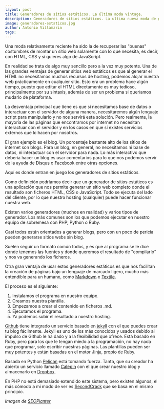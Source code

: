 ```yaml
---
layout: post
title: Generadores de sitios estáticos. La última moda vintage.
description: Generadores de sitios estáticos. La ultima nueva moda de generar sitios web a partir de únicamente HTML.
image: generadores-estaticos.jpg
author: Antonio Villamarin
tags: 
---
```


Una moda relativamente reciente ha sido la de recuperar las "buenas" costumbres de montar un sitio web solamente con lo que necesita, es decir, con HTML, CSS y si quieres algo de JavaScript.

En realidad se trata de algo muy sencillo pero a la vez muy potente. Una de las grandes ventajas de generar sitios web estáticos es que al generar el HTML no necesitamos muchos recursos de hosting, podemos alojar nuestra web prácticamente en cualquier sitio. Esto era un problema hace algún tiempo, puesto que editar el HTML directamente es muy tedioso, principalmente por su sintaxis, además de ser un problema si queríamos mudarlo de plataforma.

La desventaja principal que tiene es que si necesitamos base de datos o interactuar con el servidor de alguna manera, necesitaremos algún lenguaje script para manipularlo y no nos servirá esta solución. Pero realmente, la mayoría de las páginas que encontramos por internet no necesitan interactuar con el servidor y en los casos en que sí existes servicios externos que lo hacen por nosotros.

El gran ejemplo es el blog. Un porcentaje bastante alto de los sitios de internet son blogs. Para un blog, en general, no necesitamos ni base de datos, ni interactuar con el servidor para nada. Lo más interactivo que debería hacer un blog es usar comentarios para lo que nos podemos servir de la ayuda de [Disqus][1] o [Facebook][2] entre otras opciones.

Aquí es donde entran en juego los generadores de sitios estáticos.

Como definición podríamos decir que un generador de sitios estáticos es una aplicación que nos permite generar un sitio web completo donde el resultado son ficheros HTML, CSS o JavaScript. Todo se ejecuta del lado del cliente, por lo que nuestro hosting (cualquier) puede hacer funcionar nuestra web.

Existen varios generadores (muchos en realidad) y varios tipos de generador. Los más comunes son los que podemos ejecutar en nuestro equipo de sobremesa con PHP, Python o Ruby.

Casi todos están orientados a generar blogs, pero con un poco de pericia pueden generarse sitios webs sin blog.

Suelen seguir un formato común todos, y es que al programa se le dice donde tenemos las fuentes y donde queremos el resultado de "compilarlo" y nos va generando los ficheros.

Otra gran ventaja de usar estos generadores estáticos es que nos facilitan la creación de páginas bajo un lenguaje de marcado ligero, mucho más entendible para un humano, como [Markdown][3] o [Textile][4].

El proceso es el siguiente:

1. Instalamos el programa en nuestro equipo.
2. Creamos nuestra plantilla.
3. Empezamos a crear el contenido en ficheros .md.
4. Ejecutamos el programa.
5. Ya podemos subir el resultado a nuestro hosting.

[Github][5] tiene integrado un servicio basado en [jekyll][6] con el que puedes crear tu blog fácilmente. Jekyll es uno de los más conocidos y usados debido al impulso de Github le ha dado y a la flexibilidad que ofrece. Está basado en Ruby, pero para los que le tengan miedo a la programación, no hay nada que programar, solo escribir nuestras páginas. Las plantillas pueden ser muy potentes y están basadas en el motor Jinja, propio de Ruby.

Basada en Python [Pelican][7] está tomando fuerza. Tanta, que su creador ha abierto un servicio llamado [Calepin][8] con el que crear nuestro blog y almacenarlo en [Dropbox][9].

En PHP no está demasiado extendido este sistema, pero existen algunos, el más cómodo a mi modo de ver es [SecondCrack][10] que se basa en el mismo principio.

*Imagen de [SEOPlanter][11]*

[1]: http://www.disqus.com
[2]: http://www.facebook.com
[3]: http://daringfireball.net/projects/markdown/
[4]: http://textile.sitemonks.com/
[5]: http://github.com
[6]: http://github.com/mojombo/jekyll
[7]: http://www.getpelican.com
[8]: http://calepin.co
[9]: http://db.tt/dtakgw07
[10]: http://github.com/marcoarment/secondcrack
[11]: http://www.flickr.com/photos/seoplanter/
